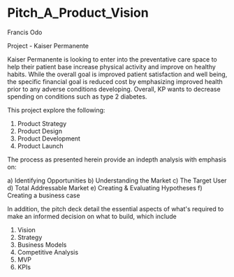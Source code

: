 # Pitch_A_Product_Vision
Francis Odo

Project - Kaiser Permanente 

Kaiser Permanente is looking to enter into the preventative care space to help their patient base increase physical activity and improve on healthy habits. While the overall goal is improved patient satisfaction and well being, the specific financial goal is reduced cost by emphasizing improved health prior to any adverse conditions developing. Overall, KP wants to decrease spending on conditions such as type 2 diabetes.

This project explore the following:

1. Product Strategy
2. Product Design
3. Product Development 
4. Product Launch

The process as presented herein provide an indepth analysis with emphasis on:

a) Identifying Opportunities
b) Understanding the Market
c) The Target User
d) Total Addressable Market
e) Creating & Evaluating Hypotheses
f) Creating a business case

In addition, the pitch deck detail the essential aspects of what's required to make an informed decision on what to build, which include 
1. Vision
2. Strategy
3. Business Models
4. Competitive Analysis
5. MVP
6. KPIs
